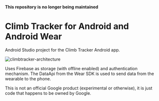 **This repository is no longer being maintained**

# Climb Tracker for Android and Android Wear

Android Studio project for the Climb Tracker Android app.

![climbtracker-architecture](https://cloud.githubusercontent.com/assets/360895/10863474/23b1d060-7fcf-11e5-9365-82b64b19ec14.png)

Uses Firebase as storage (with offline enabled) and authentication mechanism. The DataApi from the Wear SDK is used to send data from the wearable to the phone.

This is not an official Google product (experimental or otherwise), it is just code that happens to be owned by Google.
